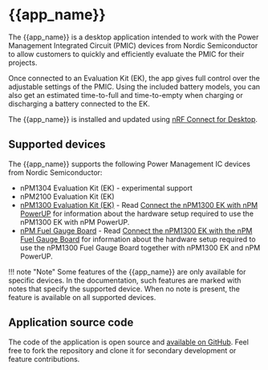 # {{app_name}}

The {{app_name}} is a desktop application intended to work with the Power Management Integrated Circuit (PMIC) devices from Nordic Semiconductor to allow customers to quickly and efficiently evaluate the PMIC for their projects.

Once connected to an Evaluation Kit (EK), the app gives full control over the adjustable settings of the PMIC. Using the included battery models, you can also get an estimated time-to-full and time-to-empty when charging or discharging a battery connected to the EK.

The {{app_name}} is installed and updated using [nRF Connect for Desktop](https://docs.nordicsemi.com/bundle/nrf-connect-desktop/page/index.html).

## Supported devices

The {{app_name}} supports the following Power Management IC devices from Nordic Semiconductor:

-   nPM1304 Evaluation Kit (EK) - experimental support
-   nPM2100 Evaluation Kit (EK)
-   [nPM1300 Evaluation Kit (EK)](https://docs.nordicsemi.com/bundle/ug_npm1300_ek/page/UG/nPM1300_EK/intro.html) - Read [Connect the nPM1300 EK with nPM PowerUP](https://docs.nordicsemi.com/bundle/ug_npm1300_ek/page/UG/nPM1300_EK/use_ek_power_up.html) for information about the hardware setup required to use the nPM1300 EK with nPM PowerUP.
-   [nPM Fuel Gauge Board](https://docs.nordicsemi.com/bundle/ug_npm_fuel_gauge/page/UG/nPM_fuel_gauge/intro.html) - Read [Connect the nPM1300 EK with the nPM Fuel Gauge Board](https://docs.nordicsemi.com/bundle/nan_045/page/APP/nan_045/battery_profiling.html) for information about the hardware setup required to use the nPM1300 Fuel Gauge Board together with nPM1300 EK and nPM PowerUP.

!!! note "Note"
      Some features of the {{app_name}} are only available for specific devices.
      In the documentation, such features are marked with notes that specify the supported device.
      When no note is present, the feature is available on all supported devices.

## Application source code

The code of the application is open source and [available on GitHub](https://github.com/NordicSemiconductor/pc-nrfconnect-npm).
Feel free to fork the repository and clone it for secondary development or feature contributions.
